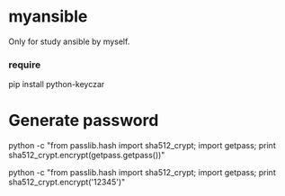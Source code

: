 # myansible
Only for study ansible by myself.


### require
pip install python-keyczar


# Generate password
python -c "from passlib.hash import sha512_crypt; import getpass; print sha512_crypt.encrypt(getpass.getpass())"

python -c "from passlib.hash import sha512_crypt; import getpass; print sha512_crypt.encrypt('12345')"
